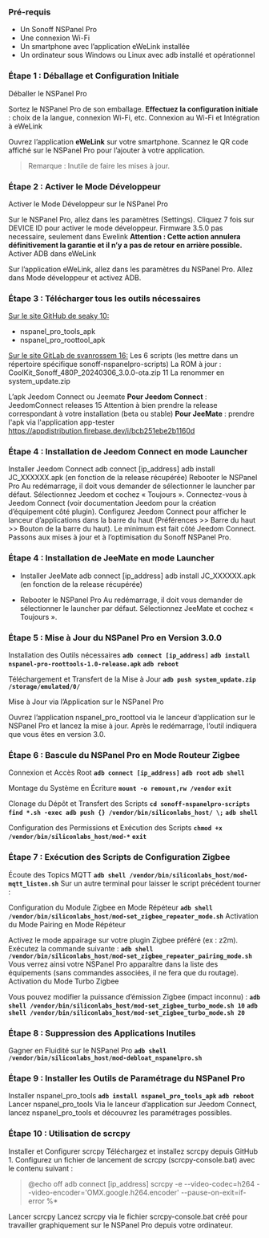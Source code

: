 ### Pré-requis
- Un Sonoff NSPanel Pro
- Une connexion Wi-Fi
- Un smartphone avec l’application eWeLink installée
- Un ordinateur sous Windows ou Linux avec adb installé et opérationnel


### Étape 1 : Déballage et Configuration Initiale
Déballer le NSPanel Pro

Sortez le NSPanel Pro de son emballage.
**Effectuez la configuration initiale** : choix de la langue, connexion Wi-Fi, etc.
Connexion au Wi-Fi et Intégration à eWeLink

Ouvrez l’application **eWeLink** sur votre smartphone.
Scannez le QR code affiché sur le NSPanel Pro pour l’ajouter à votre application.
>Remarque : Inutile de faire les mises à jour.

### Étape 2 : Activer le Mode Développeur
Activer le Mode Développeur sur le NSPanel Pro

Sur le NSPanel Pro, allez dans les paramètres (Settings).
Cliquez 7 fois sur DEVICE ID pour activer le mode développeur.
Firmware 3.5.0 pas necessaire, seulement dans Ewelink
**Attention : Cette action annulera définitivement la garantie et il n’y a pas de retour en arrière possible.**
Activer ADB dans eWeLink

Sur l’application eWeLink, allez dans les paramètres du NSPanel Pro.
Allez dans Mode développeur et activez ADB.

### Étape 3 : Télécharger tous les outils nécessaires
<u>Sur le site GitHub de seaky 10:</u>
- nspanel_pro_tools_apk
- nspanel_pro_roottool_apk

<u>Sur le site GitLab de svanrossem 16:</u>
Les 6 scripts (les mettre dans un répertoire spécifique sonoff-nspanelpro-scripts)
La ROM à jour : CoolKit_Sonoff_480P_20240306_3.0.0-ota.zip 11
La renommer en system_update.zip

L’apk Jeedom Connect ou Jeemate
**Pour Jeedom Connect** : JeedomConnect releases 15
Attention à bien prendre la release correspondant à votre installation (beta ou stable)
**Pour JeeMate** : prendre l'apk via l'application app-tester
https://appdistribution.firebase.dev/i/bcb251ebe2b1160d

### Étape 4 : Installation de Jeedom Connect en mode Launcher
Installer Jeedom Connect
adb connect [ip_address]
adb install JC_XXXXXX.apk (en fonction de la release récupérée)
Rebooter le NSPanel Pro
Au redémarrage, il doit vous demander de sélectionner le launcher par défaut. Sélectionnez Jeedom et cochez « Toujours ».
Connectez-vous à Jeedom Connect (voir documentation Jeedom pour la création d’équipement côté plugin).
Configurez Jeedom Connect pour afficher le lanceur d’applications dans la barre du haut (Préférences >> Barre du haut >> Bouton de la barre du haut).
Le minimum est fait côté Jeedom Connect. Passons aux mises à jour et à l’optimisation du Sonoff NSPanel Pro.


### Étape 4  : Installation de JeeMate en mode Launcher
- Installer JeeMate
adb connect [ip_address]
adb install JC_XXXXXX.apk (en fonction de la release récupérée)

- Rebooter le NSPanel Pro
Au redémarrage, il doit vous demander de sélectionner le launcher par défaut. Sélectionnez JeeMate et cochez « Toujours ».


### Étape 5 : Mise à Jour du NSPanel Pro en Version 3.0.0
Installation des Outils nécessaires
**``adb connect [ip_address]``**
**``adb install nspanel-pro-roottools-1.0-release.apk``**
**``adb reboot``**

Téléchargement et Transfert de la Mise à Jour
**``adb push system_update.zip /storage/emulated/0/``**

Mise à Jour via l’Application sur le NSPanel Pro

Ouvrez l’application nspanel_pro_roottool via le lanceur d’application sur le NSPanel Pro et lancez la mise à jour.
Après le redémarrage, l’outil indiquera que vous êtes en version 3.0.

### Étape 6 : Bascule du NSPanel Pro en Mode Routeur Zigbee
Connexion et Accès Root
**``adb connect [ip_address]``**
**``adb root``**
**``adb shell``**

Montage du Système en Écriture
**``mount -o remount,rw /vendor``**
**``exit``**

Clonage du Dépôt et Transfert des Scripts
**``cd sonoff-nspanelpro-scripts``**
**``find *.sh -exec adb push {} /vendor/bin/siliconlabs_host/ \;``**
**``adb shell``**

Configuration des Permissions et Exécution des Scripts
**``chmod +x /vendor/bin/siliconlabs_host/mod-*``**
**``exit``**

### Étape 7 : Exécution des Scripts de Configuration Zigbee
Écoute des Topics MQTT
**``adb shell /vendor/bin/siliconlabs_host/mod-mqtt_listen.sh``**
Sur un autre terminal pour laisser le script précédent tourner :

Configuration du Module Zigbee en Mode Répéteur
**``adb shell /vendor/bin/siliconlabs_host/mod-set_zigbee_repeater_mode.sh``**
Activation du Mode Pairing en Mode Répéteur

Activez le mode appairage sur votre plugin Zigbee préféré (ex : z2m).
Exécutez la commande suivante :
**``adb shell /vendor/bin/siliconlabs_host/mod-set_zigbee_repeater_pairing_mode.sh``**
Vous verrez ainsi votre NSPanel Pro apparaître dans la liste des équipements (sans commandes associées, il ne fera que du routage).
Activation du Mode Turbo Zigbee

Vous pouvez modifier la puissance d’émission Zigbee (impact inconnu) :
**``adb shell /vendor/bin/siliconlabs_host/mod-set_zigbee_turbo_mode.sh 10``**
**``adb shell /vendor/bin/siliconlabs_host/mod-set_zigbee_turbo_mode.sh 20``**
### Étape 8 : Suppression des Applications Inutiles
Gagner en Fluidité sur le NSPanel Pro
**``adb shell /vendor/bin/siliconlabs_host/mod-debloat_nspanelpro.sh``**
### Étape 9 : Installer les Outils de Paramétrage du NSPanel Pro
Installer nspanel_pro_tools
**``adb install nspanel_pro_tools_apk``**
**``adb reboot``**
Lancer nspanel_pro_tools
Via le lanceur d’application sur Jeedom Connect, lancez nspanel_pro_tools et découvrez les paramétrages possibles.

### Étape 10 : Utilisation de scrcpy
Installer et Configurer scrcpy
Téléchargez et installez scrcpy depuis GitHub 1.
Configurez un fichier de lancement de scrcpy (scrcpy-console.bat) avec le contenu suivant :
>@echo off
adb connect [ip_address]
scrcpy -e --video-codec=h264 --video-encoder='OMX.google.h264.encoder' --pause-on-exit=if-error %*

Lancer scrcpy
Lancez scrcpy via le fichier scrcpy-console.bat créé pour travailler graphiquement sur le NSPanel Pro depuis votre ordinateur.